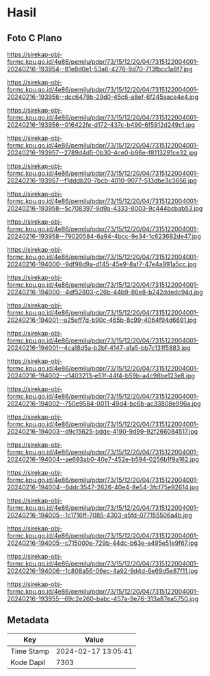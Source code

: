# Hasil

## Foto C Plano

https://sirekap-obj-formc.kpu.go.id/4e86/pemilu/pdpr/73/15/12/20/04/7315122004001-20240216-193954--81e8d0e1-53a6-4276-9d70-713fbcc1a8f7.jpg

https://sirekap-obj-formc.kpu.go.id/4e86/pemilu/pdpr/73/15/12/20/04/7315122004001-20240216-193956--dcc6479b-29d0-45c6-a8ef-6f245aace4e4.jpg

https://sirekap-obj-formc.kpu.go.id/4e86/pemilu/pdpr/73/15/12/20/04/7315122004001-20240216-193956--016422fe-d172-437c-b490-6f5912d249c1.jpg

https://sirekap-obj-formc.kpu.go.id/4e86/pemilu/pdpr/73/15/12/20/04/7315122004001-20240216-193957--2789d4d5-0b30-4ce0-b96e-f8113291ce32.jpg

https://sirekap-obj-formc.kpu.go.id/4e86/pemilu/pdpr/73/15/12/20/04/7315122004001-20240216-193957--f1dddb20-7bcb-4010-9077-513dbe3c3656.jpg

https://sirekap-obj-formc.kpu.go.id/4e86/pemilu/pdpr/73/15/12/20/04/7315122004001-20240216-193958--5c708397-9d9a-4333-8003-9c444bcbab53.jpg

https://sirekap-obj-formc.kpu.go.id/4e86/pemilu/pdpr/73/15/12/20/04/7315122004001-20240216-193958--79020584-6a94-4bcc-9e34-1c623682de47.jpg

https://sirekap-obj-formc.kpu.go.id/4e86/pemilu/pdpr/73/15/12/20/04/7315122004001-20240216-194000--9df98d9a-d145-45e9-8af7-47e4a991a5cc.jpg

https://sirekap-obj-formc.kpu.go.id/4e86/pemilu/pdpr/73/15/12/20/04/7315122004001-20240216-194000--4df52803-c26b-44b9-86e8-b242ddedc94d.jpg

https://sirekap-obj-formc.kpu.go.id/4e86/pemilu/pdpr/73/15/12/20/04/7315122004001-20240216-194001--a25eff7d-b90c-465b-8c99-4064f94d6691.jpg

https://sirekap-obj-formc.kpu.go.id/4e86/pemilu/pdpr/73/15/12/20/04/7315122004001-20240216-194001--4ca18d5a-b2bf-4147-a1a5-bb7c131f5883.jpg

https://sirekap-obj-formc.kpu.go.id/4e86/pemilu/pdpr/73/15/12/20/04/7315122004001-20240216-194002--c1403213-e51f-44f4-b59b-a4c98be123e8.jpg

https://sirekap-obj-formc.kpu.go.id/4e86/pemilu/pdpr/73/15/12/20/04/7315122004001-20240216-194002--750e9584-0011-49d4-bc6b-ac33808e996a.jpg

https://sirekap-obj-formc.kpu.go.id/4e86/pemilu/pdpr/73/15/12/20/04/7315122004001-20240216-194003--d9c15625-bdde-4190-9d99-92f266084517.jpg

https://sirekap-obj-formc.kpu.go.id/4e86/pemilu/pdpr/73/15/12/20/04/7315122004001-20240216-194004--ae693ab0-40e7-452e-b594-0256b1f9a162.jpg

https://sirekap-obj-formc.kpu.go.id/4e86/pemilu/pdpr/73/15/12/20/04/7315122004001-20240216-194004--6ddc3547-2626-40e4-8e54-3fcf75e92614.jpg

https://sirekap-obj-formc.kpu.go.id/4e86/pemilu/pdpr/73/15/12/20/04/7315122004001-20240216-194005--1c1716ff-7085-4303-a5fd-077155506a4b.jpg

https://sirekap-obj-formc.kpu.go.id/4e86/pemilu/pdpr/73/15/12/20/04/7315122004001-20240216-194005--c715000e-729b-44dc-b63e-e495e51e9f67.jpg

https://sirekap-obj-formc.kpu.go.id/4e86/pemilu/pdpr/73/15/12/20/04/7315122004001-20240216-194006--1c808a56-06ec-4a92-9d4d-6e69d5e87f11.jpg

https://sirekap-obj-formc.kpu.go.id/4e86/pemilu/pdpr/73/15/12/20/04/7315122004001-20240216-193955--69c2e260-babc-457a-9e76-313a87ea5750.jpg


## Metadata

| Key        | Value               |
| ---------- | ------------------- |
| Time Stamp | 2024-02-17 13:05:41 |
| Kode Dapil | 7303                |



